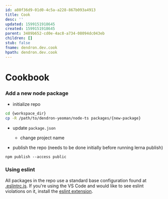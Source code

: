 ```yaml
---
id: a80f36d9-01d0-4c5a-a228-867b093a4913
title: Cook
desc: ''
updated: 1599151918645
created: 1599151918645
parent: 3489b652-cd0e-4ac8-a734-08094dc043eb
children: []
stub: false
fname: dendron.dev.cook
hpath: dendron.dev.cook
---
```

# Cookbook

### Add a new node package

- initialize repo

```sh
cd {workspace_dir}
cp -R /path/to/dendron-yeoman/node-ts packages/{new-package}
```

- update `package.json`

  - change project name

- publish the repo (needs to be done initially before running lerna publish)

```
npm publish --access public
```

### Using eslint

All packages in the repo use a standard base configuration found at [.eslintrc.js](.eslintrc.js). If you're using the VS Code and would like to see eslint violations on it, install the [eslint extension](https://marketplace.visualstudio.com/items?itemName=dbaeumer.vscode-eslint).

